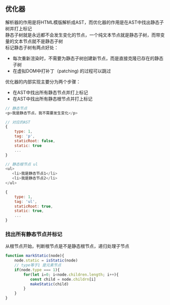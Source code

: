 ## 优化器
解析器的作用是将HTML模版解析成AST，而优化器的作用是在AST中找出静态子树并打上标记  
静态子树就是永远都不会发生变化的节点，一个纯文本节点就是静态子树，而带变量的文本节点就不是静态子树  
标记静态子树有两点好处：  
* 每次重新渲染时，不需要为静态子树创建新节点，而是直接克隆已存在的静态子树
* 在虚拟DOM中打补丁（patching) 的过程可以跳过  

优化器的内部实现主要分为两个步骤： 
* 在AST中找出所有静态节点并打上标记
* 在AST中找出所有静态根节点并打上标记  

````js
// 静态节点
<p>我是静态节点，我不需要发生变化</p>

// 对应的AST
{
    type: 1,
    tag: 'p',
    staticRoot: false,
    static: true
    ...
}

// 静态根节点 ul
<ul>
   <li>我是静态节点1</li> 
   <li>我是静态节点2</li>
</ul>

{
    type: 1,
    tag: 'ul',
    staticRoot: true,
    static: true,
    ...
}
````
### 找出所有静态节点并标记
从根节点开始，判断根节点是不是静态根节点，递归处理子节点
````js
function markStatic(node){
    node.static = isStatic(node)
    // type等于1 是元素节点
    if(node.type === 1){
        for(let i=0; i<node.children.length; i++){
           const child = node.childrn[i]
           makeStatic(child)
        }
    }
}
````


